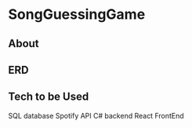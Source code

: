 # SongGuessingGame
## About

## ERD

## Tech to be Used
SQL database
Spotify API
C# backend
React FrontEnd
